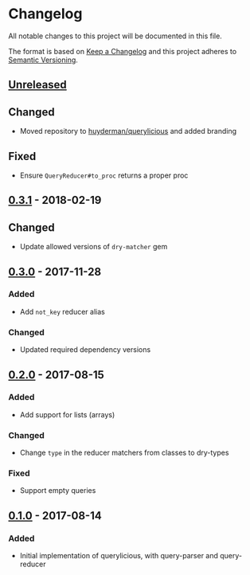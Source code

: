# Changelog

All notable changes to this project will be documented in this file.

The format is based on [Keep a Changelog](http://keepachangelog.com/en/1.0.0/)
and this project adheres to [Semantic Versioning](http://semver.org/spec/v2.0.0.html).

## [Unreleased]

## Changed

- Moved repository to [huyderman/querylicious][github-repo] and added branding

## Fixed

- Ensure `QueryReducer#to_proc` returns a proper proc

## [0.3.1] - 2018-02-19

## Changed

- Update allowed versions of `dry-matcher` gem

## [0.3.0] - 2017-11-28

### Added

- Add `not_key` reducer alias

### Changed

- Updated required dependency versions

## [0.2.0] - 2017-08-15

### Added

- Add support for lists (arrays)

### Changed

- Change `type` in the reducer matchers from classes to dry-types

### Fixed

- Support empty queries

## [0.1.0] - 2017-08-14

### Added

- Initial implementation of querylicious, with query-parser and query-reducer

[github-repo]: https://github.com/huyderman/querylicious

[Unreleased]: https://github.com/huyderman/querylicious/compare/v0.3.1...HEAD
[0.3.1]: https://github.com/huyderman/querylicious/compare/v0.3.0...v0.3.1
[0.3.0]: https://github.com/huyderman/querylicious/compare/v0.2.0...v0.3.0
[0.2.0]: https://github.com/huyderman/querylicious/compare/v0.1.0...v0.2.0
[0.1.0]: https://github.com/huyderman/querylicious/compare/v0.0.0...v0.1.0
